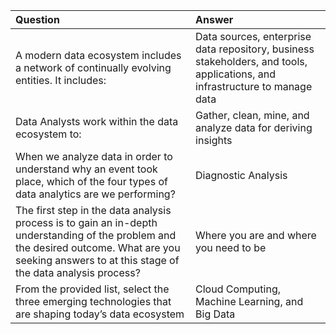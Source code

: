 | **Question** | **Answer** |
| :--- | :--- |
| A modern data ecosystem includes a network of continually evolving entities. It includes: | Data sources, enterprise data repository, business stakeholders, and tools, applications, and infrastructure to manage data |
| Data Analysts work within the data ecosystem to: | Gather, clean, mine, and analyze data for deriving insights |
| When we analyze data in order to understand why an event took place, which of the four types of data analytics are we performing? | Diagnostic Analysis |
| The first step in the data analysis process is to gain an in-depth understanding of the problem and the desired outcome. What are you seeking answers to at this stage of the data analysis process? | Where you are and where you need to be |
| From the provided list, select the three emerging technologies that are shaping today’s data ecosystem | Cloud Computing, Machine Learning, and Big Data |
